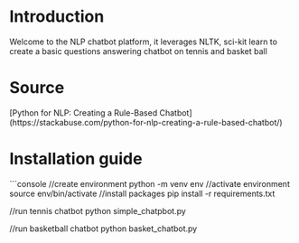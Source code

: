 <h1>Introduction</h1>
Welcome to the NLP chatbot platform, it leverages NLTK, sci-kit learn to create a basic questions answering chatbot on tennis and basket ball

<h1>Source</h1>
[Python for NLP: Creating a Rule-Based Chatbot](https://stackabuse.com/python-for-nlp-creating-a-rule-based-chatbot/)

<h1>Installation guide</h1>
```console
//create environment
python -m venv env
//activate environment
source env/bin/activate
//install packages
pip install -r requirements.txt

//run tennis chatbot
python simple_chatpbot.py

//run basketball chatbot
python basket_chatbot.py

```
